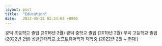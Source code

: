 ```yaml
---
layout: post
title:  "Education"
date:   2023-05-21 02:34:03 +0900
---
```


광덕 초등학교 졸업 (2016년 2월)
광덕 중학교 졸업 (2019년 2월)
부곡 고등학교 졸업 (2022년 2월)
성균관대학교 소프트웨어학과 재학중 (2022년 2월 ~ 현재 )
